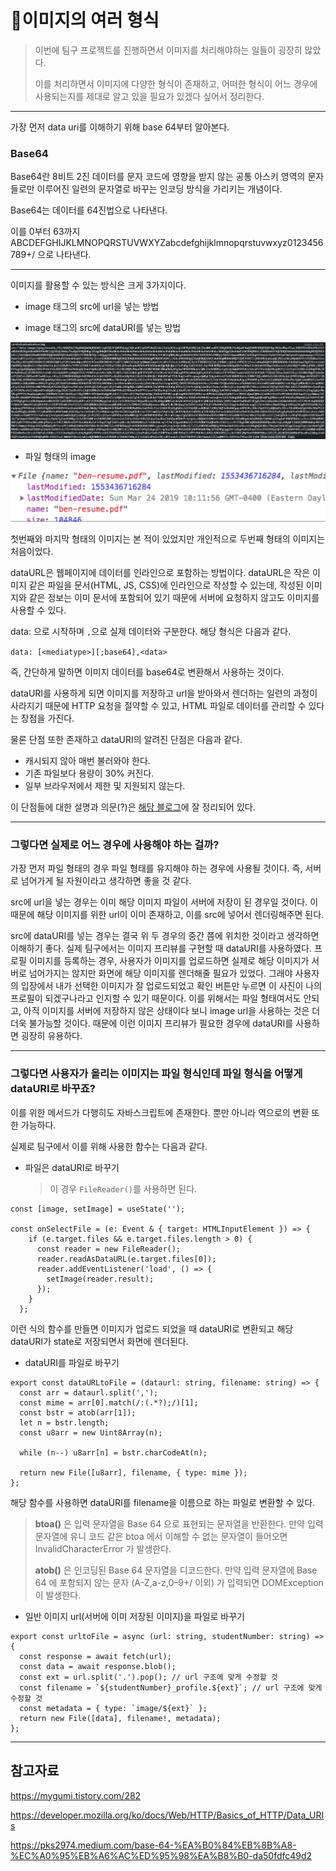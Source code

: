 # 🧧이미지의 여러 형식

> 이번에 팀구 프로젝트를 진행하면서 이미지를 처리해야하는 일들이 굉장히 많았다. 
>
> 이를 처리하면서 이미지에 다양한 형식이 존재하고, 어떠한 형식이 어느 경우에 사용되는지를 제대로 알고 있을 필요가 있겠다 싶어서 정리한다.

---

가장 먼저 data uri를 이해하기 위해 base 64부터 알아본다.

### Base64

Base64란 8비트 2진 데이터를 문자 코드에 영향을 받지 않는 공통 아스키 영역의 문자들로만 이루어진 일련의 문자열로 바꾸는 인코딩 방식을 가리키는 개념이다.

Base64는 데이터를 64진법으로 나타낸다.

이를 0부터 63까지 ABCDEFGHIJKLMNOPQRSTUVWXYZabcdefghijklmnopqrstuvwxyz0123456789+/ 으로 나타낸다.

---

이미지를 활용할 수 있는 방식은 크게 3가지이다.

- image 태그의 src에 url을 넣는 방법

- image 태그의 src에 dataURI를 넣는 방법

![dataURI](../assets/img/dataURI.jpg)

- 파일 형태의 image

![imageFile](../assets/img/imageFile.jpg)

첫번째와 마지막 형태의 이미지는 본 적이 있었지만 개인적으로 두번째 형태의 이미지는 처음이었다.

dataURL은 웹페이지에 데이터를 인라인으로 포함하는 방법이다. dataURL은 작은 이미지 같은 파일을 문서(HTML, JS, CSS)에 인라인으로 작성할 수 있는데, 작성된 이미지와 같은 정보는 이미 문서에 포함되어 있기 때문에 서버에 요청하지 않고도 이미지를 사용할 수 있다.

data: 으로 시작하며 `,`으로 실제 데이터와 구분한다. 해당 형식은 다음과 같다.

`data: [<mediatype>][;base64],<data>`

즉, 간단하게 말하면 이미지 데이터를 base64로 변환해서 사용하는 것이다.

dataURI를 사용하게 되면 이미지를 저장하고 url을 받아와서 렌더하는 일련의 과정이 사라지기 때문에 HTTP 요청을 절약할 수 있고, HTML 파일로 데이터를 관리할 수 있다는 장점을 가진다.

물론 단점 또한 존재하고 dataURI의 알려진 단점은 다음과 같다.

- 캐시되지 않아 매번 불러와야 한다.
- 기존 파일보다 용량이 30% 커진다.
- 일부 브라우저에서 제한 및 지원되지 않는다.

이 단점들에 대한 설명과 의문(?)은 [해당 블로그](https://mygumi.tistory.com/282[)에 잘 정리되어 있다. 

---

### 그렇다면 실제로 어느 경우에 사용해야 하는 걸까?

가장 먼저 파일 형태의 경우 파일 형태를 유지해야 하는 경우에 사용될 것이다. 즉, 서버로 넘어가게 될 자원이라고 생각하면 좋을 것 같다.

src에 url을 넣는 경우는 이미 해당 이미지 파일이 서버에 저장이 된 경우일 것이다. 이 때문에 해당 이미지를 위한 url이 이미 존재하고, 이를 src에 넣어서 렌더링해주면 된다.

src에 dataURI를 넣는 경우는 결국 위 두 경우의 중간 쯤에 위치한 것이라고 생각하면 이해하기 좋다. 실제 팀구에서는 이미지 프리뷰를 구현할 때 dataURI를 사용하였다. 프로필 이미지를 등록하는 경우, 사용자가 이미지를 업로드하면 실제로 해당 이미지가 서버로 넘어가지는 않지만 화면에 해당 이미지를 렌더해줄 필요가 있었다. 그래야 사용자의 입장에서 내가 선택한 이미지가 잘 업로드되었고 확인 버튼만 누르면 이 사진이 나의 프로필이 되겠구나라고 인지할 수 있기 때문이다. 이를 위해서는 파일 형태여서도 안되고, 아직 이미지를 서버에 저장하지 않은 상태이다 보니 image url을 사용하는 것은 더더욱 불가능할 것이다. 때문에 이런 이미지 프리뷰가 필요한 경우에 dataURI를 사용하면 굉장히 유용하다.

---

### 그렇다면 사용자가 올리는 이미지는 파일 형식인데 파일 형식을 어떻게 dataURI로 바꾸죠?

이를 위한 메서드가 다행히도 자바스크립트에 존재한다. 뿐만 아니라 역으로의 변환 또한 가능하다.

실제로 팀구에서 이를 위해 사용한 함수는 다음과 같다.

- 파일은 dataURI로 바꾸기

  > 이 경우 `FileReader()`를 사용하면 된다.

```react
const [image, setImage] = useState('');

const onSelectFile = (e: Event & { target: HTMLInputElement }) => {
    if (e.target.files && e.target.files.length > 0) {
      const reader = new FileReader();
      reader.readAsDataURL(e.target.files[0]);
      reader.addEventListener('load', () => {
        setImage(reader.result);
      });
    }
  };
```

이런 식의 함수를 만들면 이미지가 업로드 되었을 때 dataURI로 변환되고 해당 dataURI가 state로 저장되면서 화면에 렌더된다.

- dataURI를 파일로 바꾸기

```react
export const dataURLtoFile = (dataurl: string, filename: string) => {
  const arr = dataurl.split(',');
  const mime = arr[0].match(/:(.*?);/)[1];
  const bstr = atob(arr[1]);
  let n = bstr.length;
  const u8arr = new Uint8Array(n);

  while (n--) u8arr[n] = bstr.charCodeAt(n);

  return new File([u8arr], filename, { type: mime });
};
```

해당 함수를 사용하면 dataURI를 filename을 이름으로 하는 파일로 변환할 수 있다.

>**btoa()** 은 입력 문자열을 Base 64 으로 표현되는 문자열을 반환한다.
>만약 입력 문자열에 유니 코드 같은 btoa 에서 이해할 수 없는 문자열이 들어오면 InvalidCharacterError 가 발생한다.
>
>**atob()** 은 인코딩된 Base 64 문자열을 디코드한다.
>만약 입력 문자열에 Base 64 에 포함되지 않는 문자 (A-Z,a-z,0–9+/ 이외) 가 입력되면 DOMException 이 발생한다.

- 일반 이미지 url(서버에 이미 저장된 이미지)을 파일로 바꾸기

```react
export const urltoFile = async (url: string, studentNumber: string) => {
  const response = await fetch(url);
  const data = await response.blob();
  const ext = url.split('.').pop(); // url 구조에 맞게 수정할 것
  const filename = `${studentNumber}_profile.${ext}`; // url 구조에 맞게 수정할 것
  const metadata = { type: `image/${ext}` };
  return new File([data], filename!, metadata);
};
```

---

##  참고자료

https://mygumi.tistory.com/282

https://developer.mozilla.org/ko/docs/Web/HTTP/Basics_of_HTTP/Data_URIs

https://pks2974.medium.com/base-64-%EA%B0%84%EB%8B%A8-%EC%A0%95%EB%A6%AC%ED%95%98%EA%B8%B0-da50fdfc49d2

